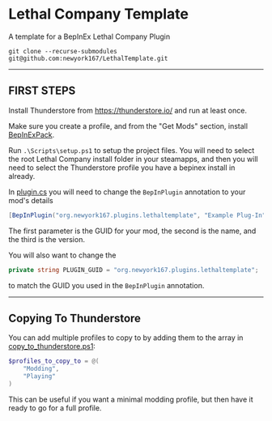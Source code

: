 # Lethal Company Template

A template for a BepInEx Lethal Company Plugin

`git clone --recurse-submodules git@github.com:newyork167/LethalTemplate.git`

---

## FIRST STEPS

Install Thunderstore from https://thunderstore.io/ and run at least once. 

Make sure you create a profile, and from the "Get Mods" section, install [BepInExPack](https://thunderstore.io/c/lethal-company/p/BepInEx/BepInExPack/). 

Run `.\Scripts\setup.ps1` to setup the project files. You will need to select the root Lethal Company install folder in your steamapps, and then you will need to select the Thunderstore profile you have a bepinex install in already.

In [plugin.cs](LethalTemplate/Plugin.cs) you will need to change the `BepInPlugin` annotation to your mod's details

```csharp
[BepInPlugin("org.newyork167.plugins.lethaltemplate", "Example Plug-In", "1.0.0.0")]
```

The first parameter is the GUID for your mod, the second is the name, and the third is the version.

You will also want to change the 

```csharp
private string PLUGIN_GUID = "org.newyork167.plugins.lethaltemplate";
```

to match the GUID you used in the `BepInPlugin` annotation.

---

[//]: # (## Building)

## Copying To Thunderstore

You can add multiple profiles to copy to by adding them to the array in [copy_to_thunderstore.ps1](scripts/copy_to_thunderstore.ps1):

```powershell
$profiles_to_copy_to = @(
    "Modding",
    "Playing"
)
```

This can be useful if you want a minimal modding profile, but then have it ready to go for a full profile.
